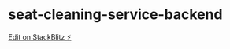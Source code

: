 # seat-cleaning-service-backend

[Edit on StackBlitz ⚡️](https://stackblitz.com/edit/nestjs-typescript-starter-bphpah)